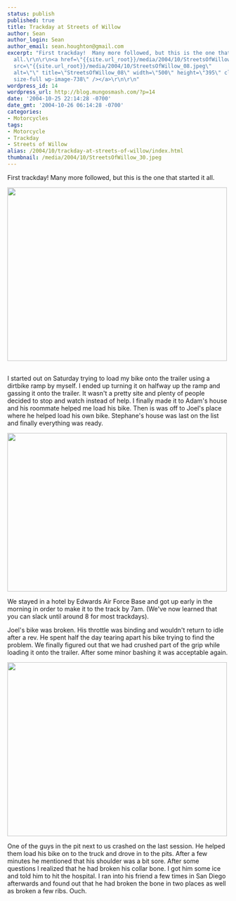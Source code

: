 ```yaml
---
status: publish
published: true
title: Trackday at Streets of Willow
author: Sean
author_login: Sean
author_email: sean.houghton@gmail.com
excerpt: "First trackday!  Many more followed, but this is the one that started it
  all.\r\n\r\n<a href=\"{{site.url_root}}/media/2004/10/StreetsOfWillow_08.jpeg\"><img
  src=\"{{site.url_root}}/media/2004/10/StreetsOfWillow_08.jpeg\"
  alt=\"\" title=\"StreetsOfWillow_08\" width=\"500\" height=\"395\" class=\"aligncenter
  size-full wp-image-738\" /></a>\r\n\r\n"
wordpress_id: 14
wordpress_url: http://blog.mungosmash.com/?p=14
date: '2004-10-25 22:14:28 -0700'
date_gmt: '2004-10-26 06:14:28 -0700'
categories:
- Motorcycles
tags:
- Motorcycle
- Trackday
- Streets of Willow
alias: /2004/10/trackday-at-streets-of-willow/index.html
thumbnail: /media/2004/10/StreetsOfWillow_30.jpeg
---
```

First trackday!  Many more followed, but this is the one that started it all.

<a href="{{site.url_root}}/media/2004/10/StreetsOfWillow_08.jpeg"><img src="{{site.url_root}}/media/2004/10/StreetsOfWillow_08.jpeg" alt="" title="StreetsOfWillow_08" width="500" height="395" class="aligncenter size-full wp-image-738" /></a>

<a id="more"></a><a id="more-14"></a><br />
I started out on Saturday trying to load my bike onto the trailer using a dirtbike ramp by myself.  I ended up turning it on halfway up the ramp and gassing it onto the trailer.  It wasn't a pretty site and plenty of people decided to stop and watch instead of help.  I finally made it to Adam's house and his roommate helped me load his bike.  Then is was off to Joel's place where he helped load his own bike.  Stephane's house was last on the list and finally everything was ready.

<a href="{{site.url_root}}/media/2004/10/StreetsOfWillow_01.jpeg"><img src="{{site.url_root}}/media/2004/10/StreetsOfWillow_01.jpeg" alt="" title="StreetsOfWillow_01" width="500" height="361" class="aligncenter size-full wp-image-740" /></a>

We stayed in a hotel by Edwards Air Force Base and got up early in the morning in order to make it to the track by 7am.  (We've now learned that you can slack until around 8 for most trackdays).

Joel's bike was broken.  His throttle was binding and wouldn't return to idle after a rev.  He spent half the day tearing apart his bike trying to find the problem.  We finally figured out that we had crushed part of the grip while loading it onto the trailer.  After some minor bashing it was acceptable again.

<a href="{{site.url_root}}/media/2004/10/StreetsOfWillow_30.jpeg"><img src="{{site.url_root}}/media/2004/10/StreetsOfWillow_30.jpeg" alt="" title="StreetsOfWillow_30" width="500" height="396" class="aligncenter size-full wp-image-741" /></a>

One of the guys in the pit next to us crashed on the last session.  He helped them load his bike on to the truck and drove in to the pits.  After a few minutes he mentioned that his shoulder was a bit sore.  After some questions I realized that he had broken his collar bone.  I got him some ice and told him to hit the hospital.  I ran into his friend a few times in San Diego afterwards and found out that he had broken the bone in two places as well as broken a few ribs.  Ouch.

